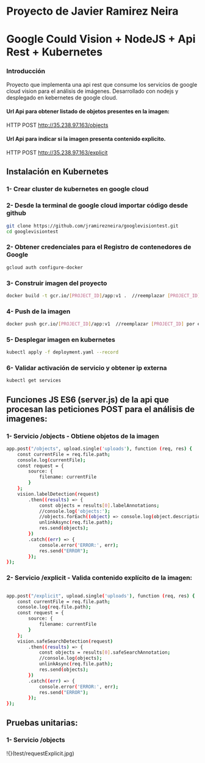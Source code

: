 # Proyecto  de Javier Ramirez Neira 
# Google Could Vision + NodeJS + Api Rest + Kubernetes

### Introducción
Proyecto que implementa una api rest que consume los servicios de google cloud vision para el análisis de imágenes. Desarrollado con nodejs y desplegado en kebernetes de google cloud.

#### Url Api para obtener listado de objetos presentes en la imagen:
HTTP POST http://35.238.97.163/objects

#### Url Api para indicar si la imagen presenta contenido explicito.
HTTP POST http://35.238.97.163/explicit

## Instalación en Kubernetes

### 1- Crear cluster de kubernetes en google cloud
### 2- Desde la terminal de google cloud importar código desde github
```bash
git clone https://github.com/jramirezneira/googlevisiontest.git
cd googlevisiontest
```
### 2- Obtener credenciales para el Registro de contenedores de Google
```bash
gcloud auth configure-docker
```
### 3- Construir imagen del proyecto
```bash
docker build -t gcr.io/[PROJECT_ID]/app:v1 .  //reemplazar [PROJECT_ID] por el id del proyecto en google cloud
```
### 4- Push de la imagen
```bash
docker push gcr.io/[PROJECT_ID]/app:v1  //reemplazar [PROJECT_ID] por el id del proyecto en google cloud
```
### 5- Desplegar imagen en kubernetes
```bash
kubectl apply -f deployment.yaml --record
```
### 6- Validar activación de servicio y obtener ip externa
```bash
kubectl get services
```

## Funciones JS ES6 (server.js) de la api que procesan las peticiones POST para el análisis de imagenes:

### 1- Servicio /objects -  Obtiene objetos de la imagen
```bash
app.post("/objects", upload.single('uploads'), function (req, res) {
    const currentFile = req.file.path;
    console.log(currentFile);
    const request = {
        source: {
            filename: currentFile
        }
    };
    vision.labelDetection(request)
        .then((results) => {
            const objects = results[0].labelAnnotations;
            //console.log('objects:');
            //objects.forEach((object) => console.log(object.description));
            unlinkAsync(req.file.path);
            res.send(objects);
        })
        .catch((err) => {
            console.error('ERROR:', err);
            res.send("ERROR");
        });
});
```

### 2- Servicio /explicit  - Valida contenido explícito de la imagen:
```bash

app.post("/explicit", upload.single('uploads'), function (req, res) {
    const currentFile = req.file.path;
    console.log(req.file.path);
    const request = {
        source: {
            filename: currentFile
        }
    }; 
    vision.safeSearchDetection(request)
        .then((results) => {
            const objects = results[0].safeSearchAnnotation;
            //console.log(objects);
            unlinkAsync(req.file.path);
            res.send(objects);
        })
        .catch((err) => {
            console.error('ERROR:', err);
            res.send("ERROR");
        });
});
```



## Pruebas unitarias:
### 1- Servicio /objects

!{}(test/requestExplicit.jpg)